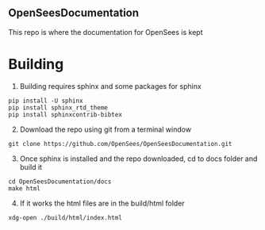 ## OpenSeesDocumentation

This repo is where the documentation for OpenSees is kept

# Building

1. Building requires sphinx and some packages for sphinx

```
pip install -U sphinx
pip install sphinx_rtd_theme
pip install sphinxcontrib-bibtex
```

2. Download the repo using git from a terminal window

```
git clone https://github.com/OpenSees/OpenSeesDocumentation.git
```

3. Once sphinx is installed and the repo downloaded, cd to docs folder and build it

```
cd OpenSeesDocumentation/docs
make html
```

4. If it works the html files are in the build/html folder

```
xdg-open ./build/html/index.html
````
